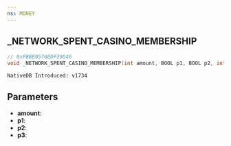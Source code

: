 ```yaml
---
ns: MONEY
---
```

## _NETWORK_SPENT_CASINO_MEMBERSHIP

```c
// 0xFBBE0570EDF39D46
void _NETWORK_SPENT_CASINO_MEMBERSHIP(int amount, BOOL p1, BOOL p2, int p3);
```

```
NativeDB Introduced: v1734
```

## Parameters
* **amount**:
* **p1**:
* **p2**:
* **p3**:
